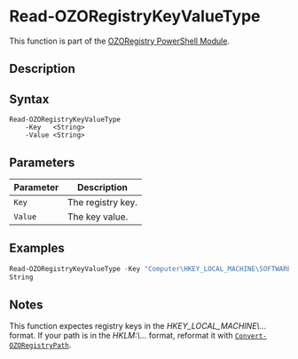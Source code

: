 # Read-OZORegistryKeyValueType
This function is part of the [OZORegistry PowerShell Module](../README.md).

## Description


## Syntax
```
Read-OZORegistryKeyValueType
    -Key   <String>
    -Value <String>
```

## Parameters
|Parameter|Description|
|---------|-----------|
|`Key`|The registry key.|
|`Value`|The key value.|

## Examples
```powershell
Read-OZORegistryKeyValueType -Key "Computer\HKEY_LOCAL_MACHINE\SOFTWARE\Microsoft\Windows\CurrentVersion" -Value "ProgramFilesDir"
String
```

## Notes
This function expectes registry keys in the _HKEY_LOCAL_MACHINE\\..._ format. If your path is in the _HKLM:\\..._ format, reformat it with [`Convert-OZORegistryPath`](Convert-OZORegistryPath.md).
